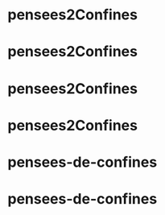# pensees2Confines
# pensees2Confines
# pensees2Confines
# pensees2Confines
# pensees-de-confines
# pensees-de-confines

